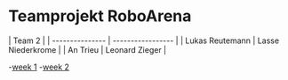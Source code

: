 # Teamprojekt RoboArena

| Team 2 |
| --------------- | ----------------- |
| Lukas Reutemann | Lasse Niederkrome |
| An Trieu        | Leonard Zieger    |

-[week 1](week1/index.md)
-[week 2](week2/index.md)